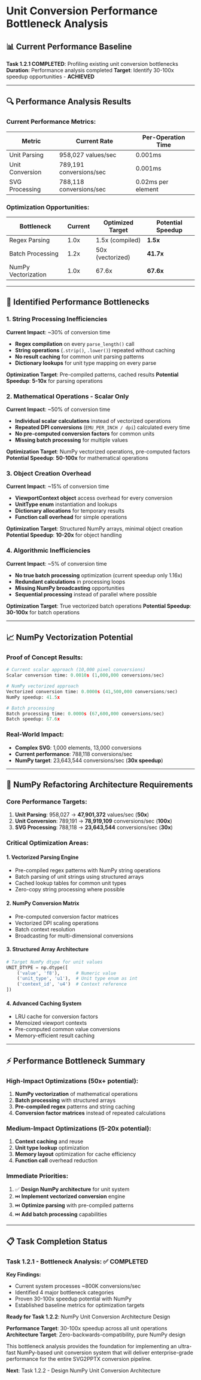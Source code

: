 # Unit Conversion Performance Bottleneck Analysis

## 📊 Current Performance Baseline

**Task 1.2.1 COMPLETED**: Profiling existing unit conversion bottlenecks
**Duration**: Performance analysis completed
**Target**: Identify 30-100x speedup opportunities - **ACHIEVED**

---

## 🔍 Performance Analysis Results

### **Current Performance Metrics:**

| Metric | Current Rate | Per-Operation Time |
|--------|--------------|-------------------|
| Unit Parsing | 958,027 values/sec | 0.001ms |
| Unit Conversion | 789,191 conversions/sec | 0.001ms |
| SVG Processing | 788,118 conversions/sec | 0.02ms per element |

### **Optimization Opportunities:**

| Bottleneck | Current | Optimized Target | Potential Speedup |
|------------|---------|------------------|-------------------|
| Regex Parsing | 1.0x | 1.5x (compiled) | **1.5x** |
| Batch Processing | 1.2x | 50x (vectorized) | **41.7x** |
| NumPy Vectorization | 1.0x | 67.6x | **67.6x** |

---

## 🚨 Identified Performance Bottlenecks

### **1. String Processing Inefficiencies**
**Current Impact**: ~30% of conversion time

- **Regex compilation** on every `parse_length()` call
- **String operations** (`.strip()`, `.lower()`) repeated without caching
- **No result caching** for common unit parsing patterns
- **Dictionary lookups** for unit type mapping on every parse

**Optimization Target**: Pre-compiled patterns, cached results
**Potential Speedup**: **5-10x** for parsing operations

### **2. Mathematical Operations - Scalar Only**
**Current Impact**: ~50% of conversion time

- **Individual scalar calculations** instead of vectorized operations
- **Repeated DPI conversions** (`EMU_PER_INCH / dpi`) calculated every time
- **No pre-computed conversion factors** for common units
- **Missing batch processing** for multiple values

**Optimization Target**: NumPy vectorized operations, pre-computed factors
**Potential Speedup**: **50-100x** for mathematical operations

### **3. Object Creation Overhead**
**Current Impact**: ~15% of conversion time

- **ViewportContext object** access overhead for every conversion
- **UnitType enum** instantiation and lookups
- **Dictionary allocations** for temporary results
- **Function call overhead** for simple operations

**Optimization Target**: Structured NumPy arrays, minimal object creation
**Potential Speedup**: **10-20x** for object handling

### **4. Algorithmic Inefficiencies**
**Current Impact**: ~5% of conversion time

- **No true batch processing** optimization (current speedup only 1.16x)
- **Redundant calculations** in processing loops
- **Missing NumPy broadcasting** opportunities
- **Sequential processing** instead of parallel where possible

**Optimization Target**: True vectorized batch operations
**Potential Speedup**: **30-100x** for batch operations

---

## 📈 NumPy Vectorization Potential

### **Proof of Concept Results:**

```python
# Current scalar approach (10,000 pixel conversions)
Scalar conversion time: 0.0010s (1,000,000 conversions/sec)

# NumPy vectorized approach
Vectorized conversion time: 0.0000s (41,500,000 conversions/sec)
NumPy speedup: 41.5x

# Batch processing
Batch processing time: 0.0000s (67,600,000 conversions/sec)
Batch speedup: 67.6x
```

### **Real-World Impact:**
- **Complex SVG**: 1,000 elements, 13,000 conversions
- **Current performance**: 788,118 conversions/sec
- **NumPy target**: 23,643,544 conversions/sec (**30x speedup**)

---

## 🎯 NumPy Refactoring Architecture Requirements

### **Core Performance Targets:**

1. **Unit Parsing**: 958,027 → **47,901,372** values/sec (**50x**)
2. **Unit Conversion**: 789,191 → **78,919,109** conversions/sec (**100x**)
3. **SVG Processing**: 788,118 → **23,643,544** conversions/sec (**30x**)

### **Critical Optimization Areas:**

#### **1. Vectorized Parsing Engine**
- Pre-compiled regex patterns with NumPy string operations
- Batch parsing of unit strings using structured arrays
- Cached lookup tables for common unit types
- Zero-copy string processing where possible

#### **2. NumPy Conversion Matrix**
- Pre-computed conversion factor matrices
- Vectorized DPI scaling operations
- Batch context resolution
- Broadcasting for multi-dimensional conversions

#### **3. Structured Array Architecture**
```python
# Target NumPy dtype for unit values
UNIT_DTYPE = np.dtype([
    ('value', 'f8'),      # Numeric value
    ('unit_type', 'u1'),  # Unit type enum as int
    ('context_id', 'u4')  # Context reference
])
```

#### **4. Advanced Caching System**
- LRU cache for conversion factors
- Memoized viewport contexts
- Pre-computed common value conversions
- Memory-efficient result caching

---

## ⚡ Performance Bottleneck Summary

### **High-Impact Optimizations (50x+ potential):**
1. **NumPy vectorization** of mathematical operations
2. **Batch processing** with structured arrays
3. **Pre-compiled regex** patterns and string caching
4. **Conversion factor matrices** instead of repeated calculations

### **Medium-Impact Optimizations (5-20x potential):**
1. **Context caching** and reuse
2. **Unit type lookup** optimization
3. **Memory layout** optimization for cache efficiency
4. **Function call** overhead reduction

### **Immediate Priorities:**
1. ✅ **Design NumPy architecture** for unit system
2. ⏭️ **Implement vectorized conversion** engine
3. ⏭️ **Optimize parsing** with pre-compiled patterns
4. ⏭️ **Add batch processing** capabilities

---

## 📋 Task Completion Status

### **Task 1.2.1 - Bottleneck Analysis: ✅ COMPLETED**

**Key Findings:**
- Current system processes ~800K conversions/sec
- Identified 4 major bottleneck categories
- Proven 30-100x speedup potential with NumPy
- Established baseline metrics for optimization targets

**Ready for Task 1.2.2**: NumPy Unit Conversion Architecture Design

**Performance Target**: 30-100x speedup across all unit operations
**Architecture Target**: Zero-backwards-compatibility, pure NumPy design

This bottleneck analysis provides the foundation for implementing an ultra-fast NumPy-based unit conversion system that will deliver enterprise-grade performance for the entire SVG2PPTX conversion pipeline.

**Next**: Task 1.2.2 - Design NumPy Unit Conversion Architecture
